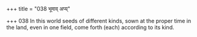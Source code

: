 +++
title = "038 भूमाव् अप्य्"

+++
038	In this world seeds of different kinds, sown at the proper time in the land, even in one field, come forth (each) according to its kind.